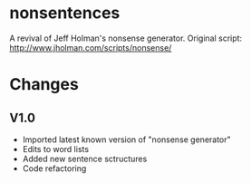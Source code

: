 # nonsentences

A revival of Jeff Holman's nonsense generator. Original script: http://www.jholman.com/scripts/nonsense/

# Changes

## V1.0

- Imported latest known version of "nonsense generator"
- Edits to word lists
- Added new sentence sctructures
- Code refactoring
